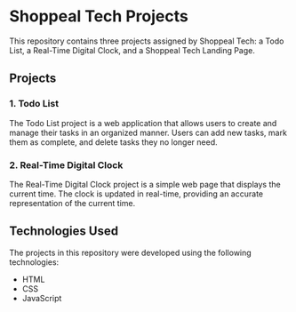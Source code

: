 # Shoppeal Tech Projects

This repository contains three projects assigned by Shoppeal Tech: a Todo List, a Real-Time Digital Clock, and a Shoppeal Tech Landing Page.

## Projects

### 1. Todo List

The Todo List project is a web application that allows users to create and manage their tasks in an organized manner. Users can add new tasks, mark them as complete, and delete tasks they no longer need.

### 2. Real-Time Digital Clock

The Real-Time Digital Clock project is a simple web page that displays the current time. The clock is updated in real-time, providing an accurate representation of the current time.

## Technologies Used

The projects in this repository were developed using the following technologies:

- HTML
- CSS
- JavaScript

